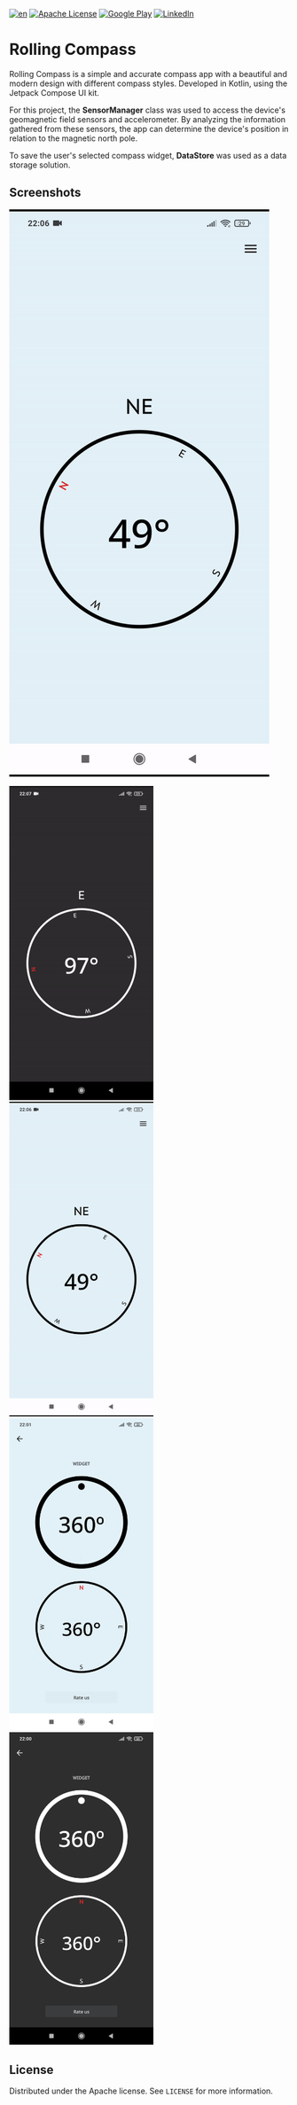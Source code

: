 
[![en](https://img.shields.io/badge/lang-ptBr-yellow.svg)](https://github.com/joaoplay16/bussola-agil/blob/main/README.ptBr.md) [![Apache License][license-shield]][license-url] [![Google Play][googleplay-downloads-shield]][googleplay-url]
[![LinkedIn][linkedin-shield]][linkedin-url] 
# Rolling Compass

Rolling Compass is a simple and accurate compass app with a beautiful and modern design with different compass styles. Developed in Kotlin, using the Jetpack Compose UI kit.

For this project, the **SensorManager** class was used  to access the device's geomagnetic field sensors and accelerometer. By analyzing the information gathered from these sensors, the app can determine the device's position in relation to the magnetic north pole.

To save the user's selected compass widget,  **DataStore** was used as a data storage solution.

## Screenshots
![Light](https://raw.githubusercontent.com/joaoplay16/bussola-agil/f8ee70f05d6c03c01598117a85b6290b8687c11f/images/home_light.gif)
<p>
<a href="https://play.google.com/store/apps/details?id=com.playlab.bussolaagil" target="_blank">
<img width="260" style="max-width: 100%; display: inline-block;" src="https://github.com/joaoplay16/bussola-agil/raw/main/images/home_dark.gif"/>
<img width="260" style="max-width: 100%; display: inline-block;" src="https://github.com/joaoplay16/bussola-agil/raw/main/images/home_light.gif"/>
<img width="260" style="max-width: 100%; display: inline-block;" src="https://github.com/joaoplay16/bussola-agil/blob/main/images/widget_light.jpg?raw=true"/>
<img width="260" style="max-width: 100%; display: inline-block;" src="https://github.com/joaoplay16/bussola-agil/blob/main/images/widget_dark.jpg?raw=true"/>
</a>
</p>

## License
Distributed under the Apache license. See `LICENSE` for more information.

[linkedin-url]: https://www.linkedin.com/in/joao-pedro-de-freitas/
[linkedin-shield]: https://img.shields.io/badge/-LinkedIn-black.svg?style=for-the-badge&logo=linkedin&colorB=555
[license-shield]: https://img.shields.io/badge/License-Apache_2.0-blue.svg
[license-url]: https://github.com/joaoplay16/bussola-agil/blob/main/LICENSE.txt
[googleplay-downloads-shield]:https://PlayBadges.pavi2410.me/badge/downloads?id=com.playlab.bussolaagil
[googleplay-url]:https://play.google.com/store/apps/details?id=com.playlab.bussolaagil
